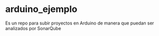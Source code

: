 # arduino_ejemplo
Es un repo para subir proyectos en Arduino de manera que puedan ser analizados por SonarQube
